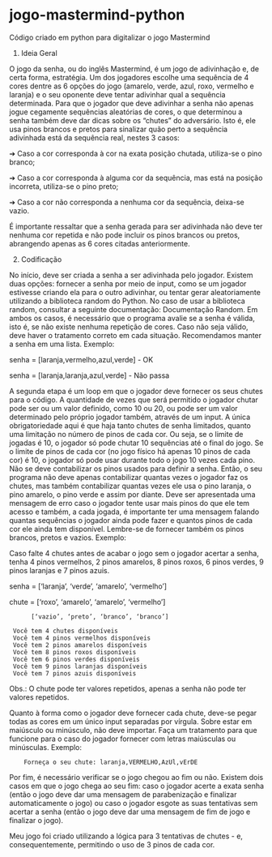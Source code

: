 # jogo-mastermind-python
Código criado em python para digitalizar o jogo Mastermind 

1. Ideia Geral

O jogo da senha, ou do inglês Mastermind, é um jogo de adivinhação e, de certa forma, estratégia. Um dos jogadores escolhe uma sequência de 4 cores dentre as 6 opções do jogo (amarelo, verde, azul, roxo, vermelho e laranja) e o seu oponente deve tentar adivinhar qual a sequência determinada.
Para que o jogador que deve adivinhar a senha não apenas jogue cegamente sequências aleatórias de cores, o que determinou a senha também deve dar dicas sobre os “chutes” do adversário. Isto é, ele usa pinos brancos e pretos para sinalizar quão perto a sequência adivinhada está da sequência real, nestes 3 casos:

➔ Caso a cor corresponda à cor na exata posição chutada, utiliza-se o pino branco;

➔ Caso a cor corresponda à alguma cor da sequência, mas está na posição incorreta, utiliza-se o pino preto;

➔ Caso a cor não corresponda a nenhuma cor da sequência, deixa-se vazio.

É importante ressaltar que a senha gerada para ser adivinhada não deve ter nenhuma cor repetida e não pode incluir os pinos brancos ou pretos, abrangendo apenas as 6 cores citadas anteriormente.

2. Codificação

No início, deve ser criada a senha a ser adivinhada pelo jogador. Existem duas opções: fornecer a senha por meio de input, como se um
jogador estivesse criando ela para o outro adivinhar, ou tentar gerar aleatoriamente utilizando a biblioteca random do Python. No caso de usar a biblioteca random, consultar a seguinte documentação: Documentação Random. Em ambos os casos, é necessário que o programa avalie se a senha é válida, isto é, se não existe nenhuma repetição de cores. Caso não seja válido, deve haver o tratamento correto em cada situação. Recomendamos manter a senha em uma lista. Exemplo:

senha = [laranja,vermelho,azul,verde]    - OK

senha = [laranja,laranja,azul,verde]     - Não passa

A segunda etapa é um loop em que o jogador deve fornecer os seus chutes para o código. A quantidade de vezes que será permitido o jogador chutar pode ser ou um valor definido, como 10 ou 20, ou pode ser um valor determinado pelo próprio jogador também, através de um input.
A única obrigatoriedade aqui é que haja tanto chutes de senha limitados, quanto uma limitação no número de pinos de cada cor.
Ou seja, se o limite de jogadas é 10, o jogador só pode chutar 10 sequências até o final do jogo. Se o limite de pinos de cada cor (no jogo físico há apenas 10 pinos de cada cor) é 10, o jogador só pode usar durante todo o jogo 10 vezes cada pino. Não se deve contabilizar os pinos usados para definir a senha. Então, o seu programa não deve apenas contabilizar quantas vezes o jogador faz os chutes, mas também contabilizar quantas vezes ele usa o pino laranja, o pino amarelo, o pino verde e assim por diante. Deve ser apresentada uma mensagem de erro caso o jogador tente usar mais pinos do que ele tem acesso e também, a cada jogada, é importante ter uma mensagem falando quantas sequências o jogador ainda pode fazer e quantos pinos de cada cor ele ainda tem disponível. Lembre-se de fornecer também os pinos brancos, pretos e vazios. Exemplo:

Caso falte 4 chutes antes de acabar o jogo sem o jogador acertar a senha, tenha 4 pinos vermelhos, 2 pinos amarelos, 8 pinos roxos, 6 pinos verdes, 9 pinos laranjas e 7 pinos azuis.

senha = [‘laranja’, ‘verde’, ‘amarelo’, ‘vermelho’]

chute = [‘roxo’, ‘amarelo’, ‘amarelo’, ‘vermelho’]

          [‘vazio’, ‘preto’, ‘branco’, ‘branco’]
          
     Você tem 4 chutes disponíveis
     Você tem 4 pinos vermelhos disponíveis
     Você tem 2 pinos amarelos disponíveis
     Você tem 8 pinos roxos disponíveis
     Você tem 6 pinos verdes disponíveis
     Você tem 9 pinos laranjas disponíveis
     Você tem 7 pinos azuis disponíveis
     
Obs.: O chute pode ter valores repetidos, apenas a senha não pode ter valores repetidos.

Quanto à forma como o jogador deve fornecer cada chute, deve-se pegar todas as cores em um único input separadas por vírgula. Sobre estar em maiúsculo ou minúsculo, não deve importar. Faça um tratamento para que funcione para o caso do jogador fornecer com letras maiúsculas ou minúsculas. Exemplo:
        
        Forneça o seu chute: laranja,VERMELHO,AzUl,vErDE
        
Por fim, é necessário verificar se o jogo chegou ao fim ou não. Existem dois casos em que o jogo chega ao seu fim: caso o jogador acerte a exata senha (então o jogo deve dar uma mensagem de parabenização e finalizar automaticamente o jogo) ou caso o jogador esgote as suas tentativas sem acertar a senha (então o jogo deve dar uma mensagem de fim de jogo e finalizar o jogo).

Meu jogo foi criado utilizando a lógica para 3 tentativas de chutes - e, consequentemente, permitindo o uso de 3 pinos de cada cor. 
